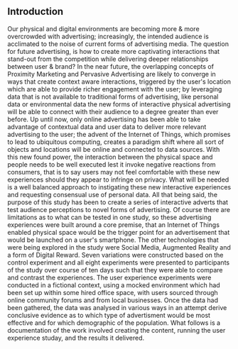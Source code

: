 ﻿<section>

# Introduction

Our physical and digital environments are becoming more & more overcrowded with advertising; increasingly, the intended audience is acclimated to the noise of current forms of advertising media.
The question for future advertising, is how to create more captivating interactions that stand-out from the competition while delivering deeper relationships between user & brand? 
In the near future, the overlapping concepts of Proximity Marketing and Pervasive Advertising are likely to converge in ways that create context aware interactions, triggered by the user's location which are able to provide richer engagement with the user; by leveraging data that is not available to traditional forms of advertising, like personal data or environmental data the new forms of interactive physical advertising will be able to connect with their audience to a degree greater than ever before. 
Up until now, only online advertising has been able to take advantage of contextual data and user data to deliver more relevant advertising to the user; the advent of the Internet of Things, which promises to lead to ubiquitous computing, creates a paradigm shift where all sort of objects and locations will be online and connected to data sources. 
With this new found power, the interaction between the physical space and people needs to be well executed lest it invoke negative reactions from consumers, that is to say users may not feel comfortable with these new experiences should they appear to infringe on privacy. 
What will be needed is a well balanced approach to instigating these new interactive experiences and requesting consensual use of personal data.
All that being said, the purpose of this study has been to create a series of interactive adverts that test audience perceptions to novel forms of advertising. 
Of course there are limitations as to what can be tested in one study, so these advertising experiences were built around a core premise, that an Internet of Things enabled physical space would be the trigger point for an advertisement that would be launched on a user's smartphone.
The other technologies that were being explored in the study were Social Media, Augmented Reality and a form of Digital Reward.
Seven variations were constructed based on the control experiment and all eight experiments were presented to participants of the study over course of ten days such that they were able to compare and contrast the experiences.
The user experience experiments were conducted in a fictional context, using a mocked environment which had been set up within some hired office space, with users sourced through online community forums and from local businesses.
Once the data had been gathered, the data was analysed in various ways in an attempt derive conclusive evidence as to which type of advertisment would be most effective and for which demographic of the population.
What follows is a documentation of the work involved creating the content, running the user experience studay, and the results it delivered.

</section>
